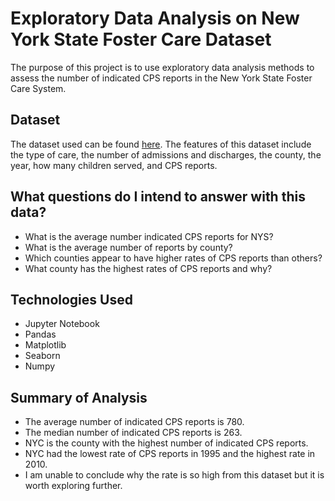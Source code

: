 # Exploratory Data Analysis on New York State Foster Care Dataset
The purpose of this project is to use exploratory data analysis methods to assess the number of indicated CPS reports in the New York State Foster Care System.

## Dataset
The dataset used can be found [here](https://www.kaggle.com/new-york-state/nys-children-in-foster-care-annually ). The features of this dataset include the type of care, the number of admissions and discharges, the county, the year, how many children served, and CPS reports.

## What questions do I intend to answer with this data?

* What is the average number indicated CPS reports for NYS?
* What is the average number of reports by county?
* Which counties appear to have higher rates of CPS reports than others?
* What county has the highest rates of CPS reports and why?

## Technologies Used

* Jupyter Notebook
* Pandas
* Matplotlib
* Seaborn
* Numpy

## Summary of Analysis

* The average number of indicated CPS reports is 780.
* The median number of indicated CPS reports is 263.
* NYC is the county with the highest number of indicated CPS reports.
* NYC had the lowest rate of CPS reports in 1995 and the highest rate in 2010.
* I am unable to conclude why the rate is so high from this dataset but it is worth exploring further.
